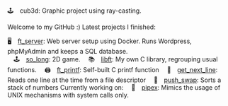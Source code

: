 🕹 cub3d: Graphic project using ray-casting.

Welcome to my GitHub :)
Latest projects I finished:

🖥 [ft_server](https://github.com/ali-tevfik/Codam/tree/master/ft_server2): Web server setup using Docker. Runs Wordpress, phpMyAdmin and keeps a SQL database.<br>
 🕹 [so_long](https://github.com/ali-tevfik/So_Long): 2D game.
 📚 [libft](https://github.com/ali-tevfik/Codam/tree/master/Libft): My own C library, regrouping usual functions.
 🖨 [ft_printf](https://github.com/ali-tevfik/Codam/tree/master/ft_printf): Self-built C printf function
 📄 [get_next_line](https://github.com/ali-tevfik/Codam/tree/master/Get%20Next%20Line): Reads one line at the time from a file descriptor
 🔢 [push_swap](https://github.com/ali-tevfik/Codam/tree/master/push_swap): Sorts a stack of numbers
Currently working on:
 🍴 [pipex](https://github.com/ali-tevfik/Pipex): Mimics the usage of UNIX mechanisms with system calls only.
